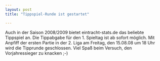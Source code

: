 ```yaml
---
layout: post
title: "Tippspiel-Runde ist gestartet"

---
```


Auch in der Saison 2008/2009 bietet eintracht-stats.de das beliebte Tippspiel an. Die Tippabgabe für den 1. Spieltag ist ab sofort möglich. Mit Anpfiff der ersten Partie in der 2. Liga am Freitag, den 15.08.08 um 18 Uhr wird die Tipprunde geschlossen. Viel Spaß beim Versuch, den Vorjahressieger zu knacken ;-)


